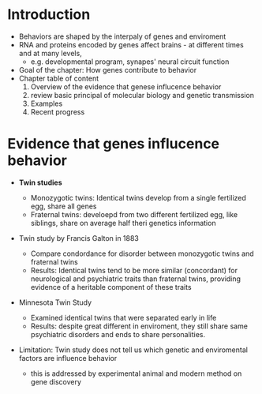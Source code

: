 # Introduction
* Behaviors are shaped by the interpaly of genes and enviroment
* RNA and proteins encoded by genes affect brains - at different times and at many levels,
  * e.g. developmental program, synapes' neural circuit function
* Goal of the chapter: How genes contribute to behavior
* Chapter table of content
  1. Overview of the evidence that genese influcence behavior
  2. review basic principal of molecular biology and genetic transmission
  3. Examples
  4. Recent progress

# Evidence that genes influcence behavior 
* **Twin studies**
  * Monozygotic twins: Identical twins develop from a single fertilized egg, share all genes
  * Fraternal twins: develoepd from two different fertilized egg, like siblings, share on average half theri genetics information
* Twin study by Francis Galton in 1883
  * Compare condordance for disorder between monozygotic twins and fraternal twins
  * Results: Identical twins tend to be more similar (concordant) for neurological and psychiatric traits than fraternal twins, providing evidence of a heritable component of these traits 
* Minnesota Twin Study
  *  Examined identical twins that were separated early in life
  *  Results: despite great different in enviroment, they still share same psychiatric disorders and ends to share personalities.

* Limitation: Twin study does not tell us which genetic and enviromental factors are influence behavior
  * this is addressed by experimental animal and modern method on gene discovery
